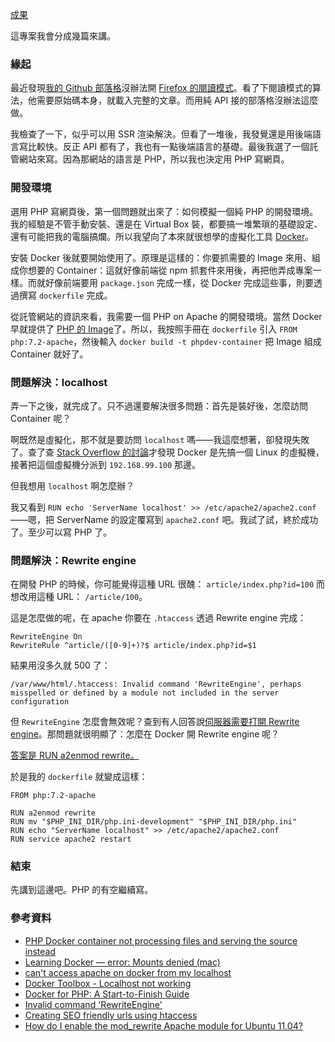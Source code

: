 [成果](https://github.com/iigmir/php-blog)

這專案我會分成幾篇來講。

### 緣起

最近發現[我的 Github 部落格][1]沒辦法開 [Firefox 的閱讀模式][2]。看了下閱讀模式的算法，他需要原始碼本身，就載入完整的文章。而用純 API 接的部落格沒辦法這麼做。

我檢查了一下，似乎可以用 SSR 渲染解決。但看了一堆後，我發覺還是用後端語言寫比較快。反正 API 都有了，我也有一點後端語言的基礎。最後我選了一個託管網站來寫。因為那網站的語言是 PHP，所以我也決定用 PHP 寫網頁。

### 開發環境

選用 PHP 寫網頁後，第一個問題就出來了：如何模擬一個純 PHP 的開發環境。我的經驗是不管手動安裝、還是在 Virtual Box 裝，都要搞一堆繁瑣的基礎設定、還有可能把我的電腦搞爛。所以我望向了本來就很想學的虛擬化工具 [Docker][3]。

安裝 Docker 後就要開始使用了。原理是這樣的：你要抓需要的 Image 來用、組成你想要的 Container：這就好像前端從 npm 抓套件來用後，再把他弄成專案一樣。而就好像前端要用 `package.json` 完成一樣，從 Docker 完成這些事，則要透過撰寫 `dockerfile` 完成。

從託管網站的資訊來看，我需要一個 PHP on Apache 的開發環境。當然 Docker 早就提供了 [PHP 的 Image][4]了。所以，我按照手冊在 `dockerfile` 引入 `FROM php:7.2-apache`，然後輸入 `docker build -t phpdev-container` 把 Image 組成 Container 就好了。

### 問題解決：localhost

弄一下之後，就完成了。只不過還要解決很多問題：首先是裝好後，怎麼訪問 Container 呢？

啊既然是虛擬化，那不就是要訪問 `localhost` 嗎——我這麼想著，卻發現失敗了。查了查 [Stack Overflow 的討論][5]才發現 Docker 是先搞一個 Linux 的虛擬機，接著把這個虛擬機分派到 `192.168.99.100` 那邊。

但我想用 `localhost` 啊怎麼辦？

我又看到 `RUN echo 'ServerName localhost' >> /etc/apache2/apache2.conf`——嗯，把 ServerName 的設定覆寫到 `apache2.conf` 吧。我試了試，終於成功了。至少可以寫 PHP 了。

### 問題解決：Rewrite engine

在開發 PHP 的時候，你可能覺得這種 URL 很醜： `article/index.php?id=100` 而想改用這種 URL： `/article/100`。

這是怎麼做的呢，在 apache 你要在 `.htaccess` 透過 Rewrite engine 完成：

```
RewriteEngine On
RewriteRule ^article/([0-9]+)?$ article/index.php?id=$1
```

結果用沒多久就 500 了：

```
/var/www/html/.htaccess: Invalid command 'RewriteEngine', perhaps misspelled or defined by a module not included in the server configuration
```

但 `RewriteEngine` 怎麼會無效呢？查到有人回答說[伺服器需要打開 Rewrite engine][6]。那問題就很明顯了：怎麼在 Docker 開 Rewrite engine 呢？

[答案是 RUN a2enmod rewrite。][7]

於是我的 `dockerfile` 就變成這樣：

```
FROM php:7.2-apache

RUN a2enmod rewrite
RUN mv "$PHP_INI_DIR/php.ini-development" "$PHP_INI_DIR/php.ini"
RUN echo "ServerName localhost" >> /etc/apache2/apache2.conf
RUN service apache2 restart
```

### 結束

先講到這邊吧。PHP 的有空繼續寫。

### 參考資料

* [PHP Docker container not processing files and serving the source instead](https://stackoverflow.com/questions/53892686)
* [Learning Docker — error: Mounts denied (mac)](https://medium.com/@lynzt/learning-docker-error-mounts-denied-mac-73307b49f545)
* [can't access apache on docker from my localhost](https://stackoverflow.com/questions/36530905)
* [Docker Toolbox - Localhost not working](https://stackoverflow.com/questions/42866013)
* [Docker for PHP: A Start-to-Finish Guide](https://stackify.com/docker-for-php-a-start-to-finish-guide/)
* [Invalid command 'RewriteEngine'](https://github.com/docker-library/php/issues/227)
* [Creating SEO friendly urls using htaccess](https://stackoverflow.com/questions/26285463)
* [How do I enable the mod_rewrite Apache module for Ubuntu 11.04?](https://askubuntu.com/questions/64454)

[1]: https://iigmir.github.io/blog/#/
[2]: https://support.mozilla.org/zh-TW/kb/firefox-reader-view-clutter-free-web-pages
[3]: www.docker.com
[4]: https://hub.docker.com/_/php
[5]: https://stackoverflow.com/questions/36530905
[6]: https://askubuntu.com/questions/64454
[7]: https://github.com/docker-library/php/issues/227